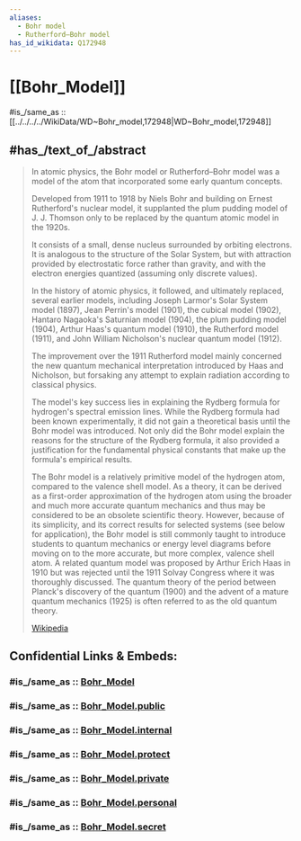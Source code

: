 ```yaml
---
aliases:
  - Bohr model
  - Rutherford–Bohr model
has_id_wikidata: Q172948
---
```


# [[Bohr_Model]] 

#is_/same_as :: [[../../../../WikiData/WD~Bohr_model,172948|WD~Bohr_model,172948]] 

## #has_/text_of_/abstract 

> In atomic physics, the Bohr model or Rutherford–Bohr model 
> was a model of the atom that incorporated some early quantum concepts. 
> 
> Developed from 1911 to 1918 by Niels Bohr and building on Ernest Rutherford's nuclear model, 
> it supplanted the plum pudding model of J. J. Thomson 
> only to be replaced by the quantum atomic model in the 1920s. 
> 
> It consists of a small, dense nucleus surrounded by orbiting electrons. 
> It is analogous to the structure of the Solar System, 
> but with attraction provided by electrostatic force rather than gravity, 
> and with the electron energies quantized (assuming only discrete values).
>
> In the history of atomic physics, it followed, and ultimately replaced, several earlier models, 
> including Joseph Larmor's Solar System model (1897), Jean Perrin's model (1901), the cubical model (1902), Hantaro Nagaoka's Saturnian model (1904), the plum pudding model (1904), Arthur Haas's quantum model (1910), the Rutherford model (1911), and John William Nicholson's nuclear quantum model (1912). 
> 
> The improvement over the 1911 Rutherford model mainly concerned the 
> new quantum mechanical interpretation introduced by Haas and Nicholson, 
> but forsaking any attempt to explain radiation according to classical physics.
>
> The model's key success lies in explaining the Rydberg formula for hydrogen's spectral emission lines. 
> While the Rydberg formula had been known experimentally, 
> it did not gain a theoretical basis until the Bohr model was introduced. 
> Not only did the Bohr model explain the reasons for the structure of the Rydberg formula, 
> it also provided a justification for the fundamental physical constants that make up the formula's empirical results.
>
> The Bohr model is a relatively primitive model of the hydrogen atom, compared to the valence shell model. As a theory, it can be derived as a first-order approximation of the hydrogen atom using the broader and much more accurate quantum mechanics and thus may be considered to be an obsolete scientific theory. However, because of its simplicity, and its correct results for selected systems (see below for application), the Bohr model is still commonly taught to introduce students to quantum mechanics or energy level diagrams before moving on to the more accurate, but more complex, valence shell atom. A related quantum model was proposed by Arthur Erich Haas in 1910 but was rejected until the 1911 Solvay Congress where it was thoroughly discussed. The quantum theory of the period between Planck's discovery of the quantum (1900) and the advent of a mature quantum mechanics (1925) is often referred to as the old quantum theory.
>
> [Wikipedia](https://en.wikipedia.org/wiki/Bohr%20model) 


## Confidential Links & Embeds: 

### #is_/same_as :: [Bohr_Model](/_Standards/Science/Physics/Atom/Bohr_Model.md) 

### #is_/same_as :: [Bohr_Model.public](/_public/Science/Physics/Atom/Bohr_Model.public.md) 

### #is_/same_as :: [Bohr_Model.internal](/_internal/Science/Physics/Atom/Bohr_Model.internal.md) 

### #is_/same_as :: [Bohr_Model.protect](/_protect/Science/Physics/Atom/Bohr_Model.protect.md) 

### #is_/same_as :: [Bohr_Model.private](/_private/Science/Physics/Atom/Bohr_Model.private.md) 

### #is_/same_as :: [Bohr_Model.personal](/_personal/Science/Physics/Atom/Bohr_Model.personal.md) 

### #is_/same_as :: [Bohr_Model.secret](/_secret/Science/Physics/Atom/Bohr_Model.secret.md)


